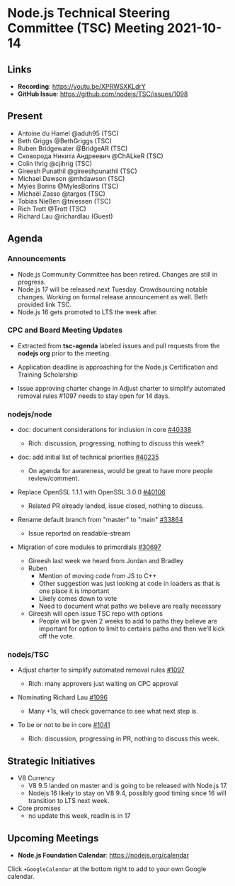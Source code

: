 # Node.js Technical Steering Committee (TSC) Meeting 2021-10-14

## Links

* **Recording**:  <https://youtu.be/XPRWSXKLdrY>
* **GitHub Issue**: <https://github.com/nodejs/TSC/issues/1098>

## Present

* Antoine du Hamel @aduh95 (TSC)
* Beth Griggs @BethGriggs (TSC)
* Ruben Bridgewater @BridgeAR (TSC)
* Сковорода Никита Андреевич @ChALkeR (TSC)
* Colin Ihrig @cjihrig (TSC)
* Gireesh Punathil @gireeshpunathil (TSC)
* Michael Dawson @mhdawson (TSC)
* Myles Borins @MylesBorins (TSC)
* Michaël Zasso @targos (TSC)
* Tobias Nießen @tniessen (TSC)
* Rich Trott @Trott (TSC)
* Richard Lau @richardlau (Guest)

## Agenda

### Announcements

* Node.js Community Committee has been retired. Changes are still in progress.
* Node.js 17 will be released next Tuesday. Crowdsourcing notable changes. Working on formal
  release announcement as well. Beth provided link TSC.
* Node.js 16 gets promoted to LTS the week after.

### CPC and Board Meeting Updates

* Extracted from **tsc-agenda** labeled issues and pull requests from the **nodejs org** prior to the meeting.

* Application deadline is approaching for the Node.js Certification and Training Scholarship
* Issue approving charter change in Adjust charter to simplify automated
  removal rules #1097 needs to stay open for 14 days.

### nodejs/node

* doc: document considerations for inclusion in core [#40338](https://github.com/nodejs/node/pull/40338)
  * Rich: discussion, progressing, nothing to discuss this week?

* doc: add initial list of technical priorities [#40235](https://github.com/nodejs/node/pull/40235)
  * On agenda for awareness, would be great to have more people review/comment.

* Replace OpenSSL 1.1.1 with OpenSSL 3.0.0 [#40106](https://github.com/nodejs/node/issues/40106)
  * Related PR already landed, issue closed, nothing to discuss.

* Rename default branch from "master" to "main" [#33864](https://github.com/nodejs/node/issues/33864)
  * Issue reported on readable-stream

* Migration of core modules to primordials [#30697](https://github.com/nodejs/node/issues/30697)
  * Gireesh last week we heard from Jordan and Bradley
  * Ruben
    * Mention of moving code from JS to C++
    * Other suggestion was just looking at code in loaders as that is one place it is important
    * Likely comes down to vote
    * Need to document what paths we believe are really necessary
  * Gireesh will open issue TSC repo with options
    * People will be given 2 weeks to add to paths they believe are important for option to limit
      to certains paths and then we’ll kick off the vote.

### nodejs/TSC

* Adjust charter to simplify automated removal rules [#1097](https://github.com/nodejs/TSC/pull/1097)
  * Rich: many approvers just waiting on CPC approval

* Nominating Richard Lau [#1096](https://github.com/nodejs/TSC/issues/1096)
  * Many +1s, will check governance to see what next step is.

* To be or not to be in core [#1041](https://github.com/nodejs/TSC/issues/1041)
  * Rich: discussion, progressing in PR, nothing to discuss this week.

## Strategic Initiatives

* V8 Currency
  * V8 9.5 landed on master and is going to be released with Node.js 17.
  * Nodejs 16 likely to stay on V8 9.4, possibly good timing since 16 will transition to
    LTS next week.
* Core promises
  * no update this week, readln is in 17

## Upcoming Meetings

* **Node.js Foundation Calendar**: <https://nodejs.org/calendar>

Click `+GoogleCalendar` at the bottom right to add to your own Google calendar.
